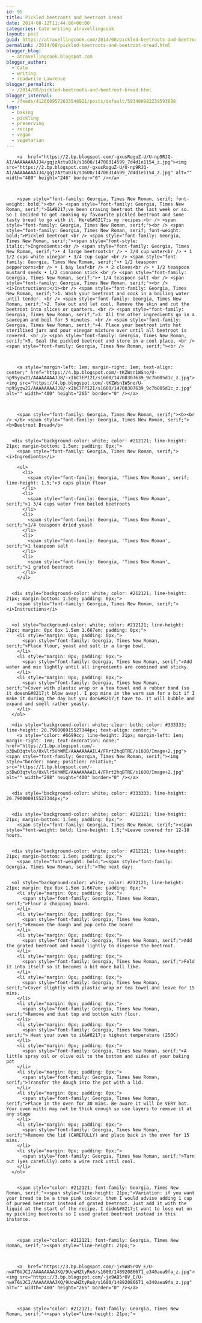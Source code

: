 ```yaml
---
id: 95
title: Pickled beetroots and beetroot bread
date: 2014-08-12T11:44:00+00:00
categories: Cate writing atravellingcook
layout: post
guid: https://atravellingcook.com/2014/08/pickled-beetroots-and-beetroot-bread.html
permalink: /2014/08/pickled-beetroots-and-beetroot-bread.html
blogger_blog:
  - atravellingcook.blogspot.com
blogger_author:
  - Cate
  - writing
  - readwrite Lawrence
blogger_permalink:
  - /2014/08/pickled-beetroots-and-beetroot-bread.html
blogger_internal:
  - /feeds/4126609572633548921/posts/default/593400982239593888
tags:
  - baking
  - pickling
  - preserving
  - recipe
  - vegan
  - vegetarian
---
```

<div title="Page 2">
  
    
      
      
      
      
        <a  href="https://2.bp.blogspot.com/-gxusRoguZ-U/U-np9RJQ-AI/AAAAAAAAJJ4/gqjzAztu0Jk/s1600/14708314599_7d4d1e1154_z.jpg"><img src="https://2.bp.blogspot.com/-gxusRoguZ-U/U-np9RJQ-AI/AAAAAAAAJJ4/gqjzAztu0Jk/s1600/14708314599_7d4d1e1154_z.jpg" alt="" width="400" height="246" border="0" /></a>
      
      
      
        <span style="font-family: Georgia, Times New Roman, serif; font-weight: bold;"><br /> <span style="font-family: Georgia, Times New Roman, serif;">I&#8217;ve been craving beetroot the last week or so. So I decided to get cooking my favourite pickled beetroot and some tasty bread to go with it. Here&#8217;s my recipes.<br /> <span style="font-family: Georgia, Times New Roman, serif;"><br /> <span style="font-family: Georgia, Times New Roman, serif; font-weight: bold;">Pickled beetroot <br /> <span style="font-family: Georgia, Times New Roman, serif;"><span style="font-style: italic;">Ingredients:<br /> <span style="font-family: Georgia, Times New Roman, serif;">• 4 large beetroot<br /> • 3/4 cup water<br /> • 1 1/2 cups white vinegar • 3/4 cup sugar <br /> <span style="font-family: Georgia, Times New Roman, serif;">• 1/2 teaspoon peppercorns<br /> • 1 bay leaf<br /> • 2 cloves<br /> • 1/2 teaspoon mustard seeds • 1/2 cinnamon stick <br /> <span style="font-family: Georgia, Times New Roman, serif;">• 1/4 teaspoon salt <br /> <span style="font-family: Georgia, Times New Roman, serif;"><br /> <i>Instructions:</i><br /> <span style="font-family: Georgia, Times New Roman, serif;">1. Wash your beetroot and cook in a boiling water until tender. <br /> <span style="font-family: Georgia, Times New Roman, serif;">2. Take out and let cool. Remove the skin and cut the beetroot into slices or quarters. <br /> <span style="font-family: Georgia, Times New Roman, serif;">3. All the other ingredients go in a saucepan and boil for 5 minutes. <br /> <span style="font-family: Georgia, Times New Roman, serif;">4. Place your beetroot into hot sterilised jars and pour vinegar mixture over until all beetroot is covered. <br /> <span style="font-family: Georgia, Times New Roman, serif;">5. Seal the pickled beetroot and store in a cool place. <br /> <span style="font-family: Georgia, Times New Roman, serif;"><br /> 
      
      
      
        <a style="margin-left: 1em; margin-right: 1em; text-align: center;" href="https://4.bp.blogspot.com/-tKZWsn1WSno/U-np9Syqw2I/AAAAAAAAJJ8/-xIbC7FPI2I/s1600/14708307639_9c7b005d1c_z.jpg"><img src="https://4.bp.blogspot.com/-tKZWsn1WSno/U-np9Syqw2I/AAAAAAAAJJ8/-xIbC7FPI2I/s1600/14708307639_9c7b005d1c_z.jpg" alt="" width="400" height="265" border="0" /></a>
      
      
      
        <span style="font-family: Georgia, Times New Roman, serif;"><b><br /> </b> <span style="font-family: Georgia, Times New Roman, serif;"><b>Beetroot Bread</b>
      
      
      <div style="background-color: white; color: #212121; line-height: 21px; margin-bottom: 1.5em; padding: 0px;">
        <span style="font-family: Georgia, Times New Roman, serif;"><i>Ingredients</i> 
        
        <ul>
          <li>
            <span style="font-family: Georgia, 'Times New Roman', serif; line-height: 1.5;">3 cups plain flour
          </li>
          <li>
            <span style="font-family: Georgia, 'Times New Roman', serif;">1 3/4 cups water from boiled beetroots
          </li>
          <li>
            <span style="font-family: Georgia, 'Times New Roman', serif;">1/4 teaspoon dried yeast
          </li>
          <li>
            <span style="font-family: Georgia, 'Times New Roman', serif;">1 teaspoon salt
          </li>
          <li>
            <span style="font-family: Georgia, 'Times New Roman', serif;">1 grated beetroot
          </li>
        </ul>
      
      
      <div style="background-color: white; color: #212121; line-height: 21px; margin-bottom: 1.5em; padding: 0px;">
        <span style="font-family: Georgia, Times New Roman, serif;"><i>Instructions</i>
      
      
      <ol style="background-color: white; color: #212121; line-height: 21px; margin: 0px 0px 1.5em 1.667em; padding: 0px;">
        <li style="margin: 0px; padding: 0px;">
          <span style="font-family: Georgia, Times New Roman, serif;">Place flour, yeast and salt in a large bowl.
        </li>
        <li style="margin: 0px; padding: 0px;">
          <span style="font-family: Georgia, Times New Roman, serif;">Add water and mix lightly until all ingredients are combined and sticky. 
        </li>
        <li style="margin: 0px; padding: 0px;">
          <span style="font-family: Georgia, Times New Roman, serif;">Cover with plastic wrap or a tea towel and a rubber band (so it doesn&#8217;t blow away). I pop mine in the warm sun for a bit if I make it during the day but you don&#8217;t have to. It will bubble and expand and smell rather yeasty.
        </li>
      </ol>
      
      <div style="background-color: white; clear: both; color: #333333; line-height: 20.790000915527344px; text-align: center;">
        <a style="color: #6699cc; line-height: 21px; margin-left: 1em; margin-right: 1em; text-decoration: none;" href="https://1.bp.blogspot.com/-p3DwD3qtvlo/UxVlr5VhWMI/AAAAAAAAIL4/FRrt2hqBTRE/s1600/Image+2.jpg"><span style="font-family: Georgia, Times New Roman, serif;"><img style="border: none; position: relative;" src="https://1.bp.blogspot.com/-p3DwD3qtvlo/UxVlr5VhWMI/AAAAAAAAIL4/FRrt2hqBTRE/s1600/Image+2.jpg" alt="" width="298" height="400" border="0" /></a>
      
      
      <div style="background-color: white; color: #333333; line-height: 20.790000915527344px;">
      
      
      <div style="background-color: white; color: #212121; line-height: 21px; margin-bottom: 1.5em; padding: 0px;">
        <span style="font-family: Georgia, Times New Roman, serif;">​<span style="font-weight: bold; line-height: 1.5;">Leave covered for 12-18 hours. 
      
      
      <div style="background-color: white; color: #212121; line-height: 21px; margin-bottom: 1.5em; padding: 0px;">
        <span style="font-weight: bold;"><span style="font-family: Georgia, Times New Roman, serif;">The next day:
      
      
      <ol style="background-color: white; color: #212121; line-height: 21px; margin: 0px 0px 1.5em 1.667em; padding: 0px;">
        <li style="margin: 0px; padding: 0px;">
          <span style="font-family: Georgia, Times New Roman, serif;">Flour a chopping board. 
        </li>
        <li style="margin: 0px; padding: 0px;">
          <span style="font-family: Georgia, Times New Roman, serif;">Remove the dough and pop onto the board
        </li>
        <li style="margin: 0px; padding: 0px;">
          <span style="font-family: Georgia, Times New Roman, serif;">Add the grated beetroot and knead lightly to disperse the beetroot.
        </li>
        <li style="margin: 0px; padding: 0px;">
          <span style="font-family: Georgia, Times New Roman, serif;">Fold it into itself so it becomes a bit more ball like.
        </li>
        <li style="margin: 0px; padding: 0px;">
          <span style="font-family: Georgia, Times New Roman, serif;">Cover slightly with plastic wrap or tea towel and leave for 15 mins. 
        </li>
        <li style="margin: 0px; padding: 0px;">
          <span style="font-family: Georgia, Times New Roman, serif;">Remove and dust top and bottom with flour. 
        </li>
        <li style="margin: 0px; padding: 0px;">
          <span style="font-family: Georgia, Times New Roman, serif;"> Heat your oven to it&#8217;s highest temperature (250C) 
        </li>
        <li style="margin: 0px; padding: 0px;">
          <span style="font-family: Georgia, Times New Roman, serif;">A little spray oil or olive oil to the bottom and sides of your baking pot
        </li>
        <li style="margin: 0px; padding: 0px;">
          <span style="font-family: Georgia, Times New Roman, serif;">Transfer the dough into the pot with a lid.
        </li>
        <li style="margin: 0px; padding: 0px;">
          <span style="font-family: Georgia, Times New Roman, serif;">Place in the oven for 30 mins. Be aware it will be VERY hot. Your oven mitts may not be thick enough so use layers to remove it at any stage
        </li>
        <li style="margin: 0px; padding: 0px;">
          <span style="font-family: Georgia, Times New Roman, serif;">Remove the lid (CAREFULLY) and place back in the oven for 15 mins. 
        </li>
        <li style="margin: 0px; padding: 0px;">
          <span style="font-family: Georgia, Times New Roman, serif;">Turn out (yes carefully) onto a wire rack until cool.
        </li>
      </ol>
      
      
        <span style="color: #212121; font-family: Georgia, Times New Roman, serif;"><span style="line-height: 21px;">Variation: if you want your bread to be a true pink colour, then I would advise adding 1 cup of pureed beetroot instead of grated beetroot. Just add it with the liquid at the start of the recipe. I didn&#8217;t want to lose out on my pickling beetroots so I used grated beetroot instead in this instance. 
      
      
      
        <span style="color: #212121; font-family: Georgia, Times New Roman, serif;"><span style="line-height: 21px;"> 
      
      
      
        <a  href="https://3.bp.blogspot.com/-jx9AB5rOV_E/U-nwAT6VJCI/AAAAAAAAJKQ/9UcwHZtyRu8/s1600/14892086671_e340aea9fa_z.jpg"><img src="https://3.bp.blogspot.com/-jx9AB5rOV_E/U-nwAT6VJCI/AAAAAAAAJKQ/9UcwHZtyRu8/s1600/14892086671_e340aea9fa_z.jpg" alt="" width="400" height="265" border="0" /></a>
      
      
      
        <span style="color: #212121; font-family: Georgia, Times New Roman, serif;"><span style="line-height: 21px;"> 
      
    
  
